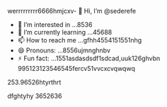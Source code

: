 werrrrrrrrr6666hmjcxv- 👋 Hi, I’m @sederefe
- 👀 I’m interested in ...8536
- 🌱 I’m currently learning ...45688
- 📫 How to reach me ...gfhh4554151551nhg
- 😄 Pronouns: ...8556ujmnghnbv
- ⚡ Fun fact: ...1551asdasdsdf1sdcad,uuk126ghvbn
995123123546545fercv51vvcxcvqwqwq
<!---sdf456996cvxgfbfff
sederefe/sederefe is a ✨ special ✨ repository because its `README.md` (thi88s 53file) appears on yo0266ur GitsdffdHub profvbbvile.
You can click the Preview link to take a look fsdat your fsd45.525xcvcxdasdsadfgdfxcv
--->253.96526htyrthrt
dfghtyhy
3652636

